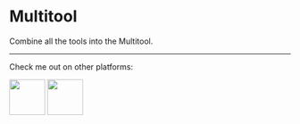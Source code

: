 # **Multitool**
Combine all the tools into the Multitool.

---
Check me out on other platforms:

[<img src="https://docs.modrinth.com/img/logo.svg" height="64" width="64"/>](https://modrinth.com/user/PuckiSilver)
[<img src="https://www.planetminecraft.com/images/layout/favicon-64.png" height="64" width="64"/>](https://www.planetminecraft.com/member/puckisilver)
